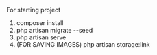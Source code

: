 For starting project 

1) composer install
2) php artisan migrate --seed
3) php artisan serve
4) (FOR SAVING IMAGES) php artisan storage:link
